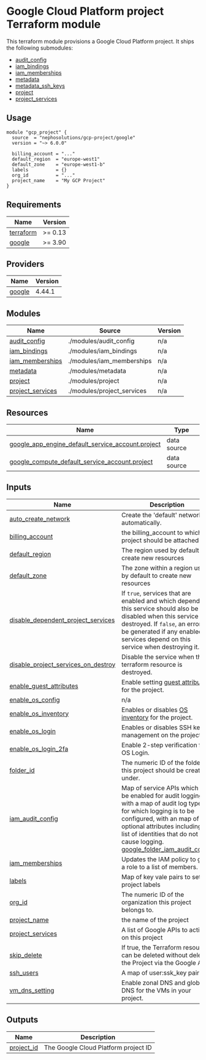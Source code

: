 # Google Cloud Platform project Terraform module

This terraform module provisions a Google Cloud Platform project.
It ships the following submodules:

* [audit_config](modules/audit_config)
* [iam_bindings](modules/iam_bindings)
* [iam_memberships](modules/iam_memberships)
* [metadata](modules/metadata)
* [metadata_ssh_keys](modules/metadata/modules/metadata_ssh_keys)
* [project](modules/project)
* [project_services](modules/project_services)

## Usage

```hcl
module "gcp_project" {
  source  = "nephosolutions/gcp-project/google"
  version = "~> 6.0.0"

  billing_account = "..."
  default_region  = "europe-west1"
  default_zone    = "europe-west1-b"
  labels          = {}
  org_id          = "..."
  project_name    = "My GCP Project"
}
```

<!-- BEGINNING OF PRE-COMMIT-TERRAFORM DOCS HOOK -->
## Requirements

| Name | Version |
|------|---------|
| <a name="requirement_terraform"></a> [terraform](#requirement\_terraform) | >= 0.13 |
| <a name="requirement_google"></a> [google](#requirement\_google) | >= 3.90 |

## Providers

| Name | Version |
|------|---------|
| <a name="provider_google"></a> [google](#provider\_google) | 4.44.1 |

## Modules

| Name | Source | Version |
|------|--------|---------|
| <a name="module_audit_config"></a> [audit\_config](#module\_audit\_config) | ./modules/audit_config | n/a |
| <a name="module_iam_bindings"></a> [iam\_bindings](#module\_iam\_bindings) | ./modules/iam_bindings | n/a |
| <a name="module_iam_memberships"></a> [iam\_memberships](#module\_iam\_memberships) | ./modules/iam_memberships | n/a |
| <a name="module_metadata"></a> [metadata](#module\_metadata) | ./modules/metadata | n/a |
| <a name="module_project"></a> [project](#module\_project) | ./modules/project | n/a |
| <a name="module_project_services"></a> [project\_services](#module\_project\_services) | ./modules/project_services | n/a |

## Resources

| Name | Type |
|------|------|
| [google_app_engine_default_service_account.project](https://registry.terraform.io/providers/hashicorp/google/latest/docs/data-sources/app_engine_default_service_account) | data source |
| [google_compute_default_service_account.project](https://registry.terraform.io/providers/hashicorp/google/latest/docs/data-sources/compute_default_service_account) | data source |

## Inputs

| Name | Description | Type | Default | Required |
|------|-------------|------|---------|:--------:|
| <a name="input_auto_create_network"></a> [auto\_create\_network](#input\_auto\_create\_network) | Create the 'default' network automatically. | `bool` | `false` | no |
| <a name="input_billing_account"></a> [billing\_account](#input\_billing\_account) | the billing\_account to which the project should be attached to | `string` | n/a | yes |
| <a name="input_default_region"></a> [default\_region](#input\_default\_region) | The region used by default to create new resources | `string` | n/a | yes |
| <a name="input_default_zone"></a> [default\_zone](#input\_default\_zone) | The zone within a region used by default to create new resources | `string` | n/a | yes |
| <a name="input_disable_dependent_project_services"></a> [disable\_dependent\_project\_services](#input\_disable\_dependent\_project\_services) | If `true`, services that are enabled and which depend on this service should also be disabled when this service is destroyed. If `false`, an error will be generated if any enabled services depend on this service when destroying it. | `bool` | `true` | no |
| <a name="input_disable_project_services_on_destroy"></a> [disable\_project\_services\_on\_destroy](#input\_disable\_project\_services\_on\_destroy) | Disable the service when the terraform resource is destroyed. | `bool` | `true` | no |
| <a name="input_enable_guest_attributes"></a> [enable\_guest\_attributes](#input\_enable\_guest\_attributes) | Enable setting [guest attributes](https://cloud.google.com/compute/docs/metadata/manage-guest-attributes) for the project. | `bool` | `false` | no |
| <a name="input_enable_os_config"></a> [enable\_os\_config](#input\_enable\_os\_config) | n/a | `bool` | `false` | no |
| <a name="input_enable_os_inventory"></a> [enable\_os\_inventory](#input\_enable\_os\_inventory) | Enables or disables [OS inventory](https://cloud.google.com/compute/docs/instances/view-os-details) for the project. | `bool` | `false` | no |
| <a name="input_enable_os_login"></a> [enable\_os\_login](#input\_enable\_os\_login) | Enables or disables SSH key management on the project. | `bool` | `false` | no |
| <a name="input_enable_os_login_2fa"></a> [enable\_os\_login\_2fa](#input\_enable\_os\_login\_2fa) | Enable 2-step verification for OS Login. | `bool` | `false` | no |
| <a name="input_folder_id"></a> [folder\_id](#input\_folder\_id) | The numeric ID of the folder this project should be created under. | `string` | `null` | no |
| <a name="input_iam_audit_config"></a> [iam\_audit\_config](#input\_iam\_audit\_config) | Map of service APIs which will be enabled for audit logging, with a map of audit log types for which logging is to be configured, with an map of optional attributes including a list of identities that do not cause logging. [google\_folder\_iam\_audit\_config](https://registry.terraform.io/providers/hashicorp/google/latest/docs/resources/google_folder_iam#google_folder_iam_audit_config) | <pre>map(map(object({<br>    exempted_members = list(string)<br>  })))</pre> | `{}` | no |
| <a name="input_iam_memberships"></a> [iam\_memberships](#input\_iam\_memberships) | Updates the IAM policy to grant a role to a list of members. | `map(list(string))` | `{}` | no |
| <a name="input_labels"></a> [labels](#input\_labels) | Map of key vale pairs to set as project labels | `map(string)` | n/a | yes |
| <a name="input_org_id"></a> [org\_id](#input\_org\_id) | The numeric ID of the organization this project belongs to. | `string` | n/a | yes |
| <a name="input_project_name"></a> [project\_name](#input\_project\_name) | the name of the project | `string` | n/a | yes |
| <a name="input_project_services"></a> [project\_services](#input\_project\_services) | A list of Google APIs to activate on this project | `list(string)` | `[]` | no |
| <a name="input_skip_delete"></a> [skip\_delete](#input\_skip\_delete) | If true, the Terraform resource can be deleted without deleting the Project via the Google API. | `bool` | `false` | no |
| <a name="input_ssh_users"></a> [ssh\_users](#input\_ssh\_users) | A map of user:ssk\_key pairs | `map(string)` | `{}` | no |
| <a name="input_vm_dns_setting"></a> [vm\_dns\_setting](#input\_vm\_dns\_setting) | Enable zonal DNS and global DNS for the VMs in your project. | `string` | `"ZonalOnly"` | no |

## Outputs

| Name | Description |
|------|-------------|
| <a name="output_project_id"></a> [project\_id](#output\_project\_id) | The Google Cloud Platform project ID |
<!-- END OF PRE-COMMIT-TERRAFORM DOCS HOOK -->
